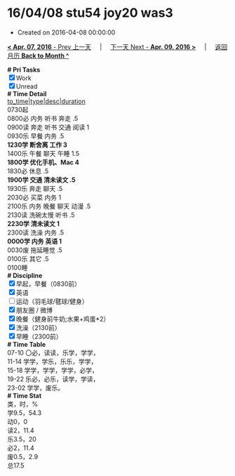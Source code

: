 # 16/04/08 stu54 joy20 was3

- Created on 2016-04-08 00:00:00

[**< Apr. 07, 2016** - Prev 上一天](_archived/lifelogs/2016/04/d07.md) &nbsp; &nbsp; | &nbsp; &nbsp; [下一天 Next - **Apr. 09, 2016 >**](_archived/lifelogs/2016/04/d09.md) &nbsp; &nbsp; |  &nbsp; &nbsp; [返回月历 **Back to Month ^**](_archived/lifelogs/2016/04/index.md)
<br/><div><b># Pri Tasks</b></div><div><input checked="true" type="checkbox"/>Work</div><div><input checked="true" type="checkbox"/>Unread</div><div><b># Time Detail</b></div><div><u>to_time|type|desc|duration</u></div><div>0730起</div><div>0800必 内务 听书 奔走 .5</div><div>0900读 奔走 听书 交通 阅读 1</div><div>0930乐 早餐 内务 .5</div><div><b>1230学 断舍离 工作 3</b></div><div>1400乐 午餐 聊天 午睡 1.5</div><div><b>1800学 优化手机、Mac 4</b></div><div>1830必 休息 .5</div><div><b>1900学 交通 清未读文 .5</b></div><div>1930乐 奔走 聊天 .5</div><div>2030必 买菜 内务 1</div><div>2100乐 内务 晚餐 聊天 动漫 .5</div><div>2130读 洗碗太慢 听书 .5</div><div><b>2230学 清未读文 1</b></div><div>2300读 洗澡 内务 .5</div><div><b>0000学 内务 英语 1</b></div><div>0030废 拖延睡觉 .5</div><div>0100乐 其它 .5</div><div>0100睡</div><div><b># Discipline</b></div><div><input checked="true" type="checkbox"/>早起，早餐（0830前）</div><div><input checked="true" type="checkbox"/>英语</div><div><input type="checkbox"/>运动（羽毛球/毽球/健身）</div><div><input checked="true" type="checkbox"/>朋友圈 / 微博</div><div><input checked="true" type="checkbox"/>晚餐（健身前牛奶;水果+鸡蛋*2）</div><div><input checked="true" type="checkbox"/>洗澡（2130前）</div><div><input checked="true" type="checkbox"/>早睡（2300前）</div><div><b># Time Table</b></div><div>07-10 〇必，读读，乐学，学学，</div><div>11-14 学学，学乐，乐乐，学学，</div><div>15-18 学学，学学，学学，必学，</div><div>19-22 乐必，必乐，读学，学读，</div><div>23-02 学学，废乐。</div><div><b># Time Stat</b></div><div>类，时，%</div><div>学9.5，54.3</div><div>动0，0</div><div>读2，11.4</div><div>乐3.5，20</div><div>必2，11.4</div><div>废0.5，2.9</div><div>总17.5</div>
